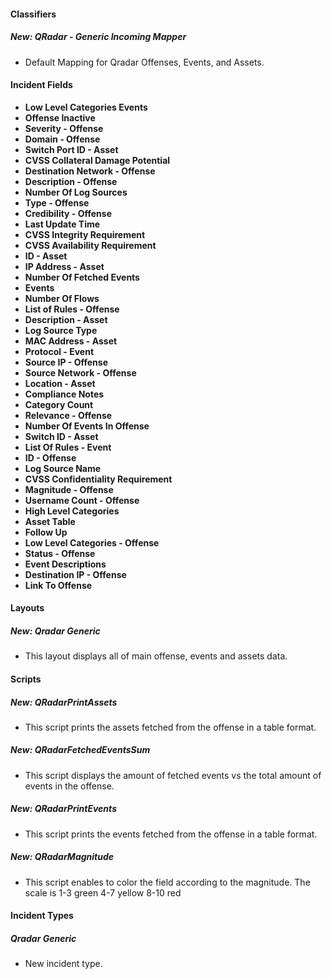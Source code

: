 
#### Classifiers
##### New: QRadar - Generic Incoming Mapper
- Default Mapping for Qradar Offenses, Events, and Assets.

#### Incident Fields
- **Low Level Categories Events**
- **Offense Inactive**
- **Severity - Offense**
- **Domain - Offense**
- **Switch Port ID - Asset**
- **CVSS Collateral Damage Potential**
- **Destination Network - Offense**
- **Description - Offense**
- **Number Of Log Sources**
- **Type - Offense**
- **Credibility - Offense**
- **Last Update Time**
- **CVSS Integrity Requirement**
- **CVSS Availability Requirement**
- **ID - Asset**
- **IP Address - Asset**
- **Number Of Fetched Events**
- **Events**
- **Number Of Flows**
- **List of Rules - Offense**
- **Description - Asset**
- **Log Source Type**
- **MAC Address - Asset**
- **Protocol - Event**
- **Source IP - Offense**
- **Source Network - Offense**
- **Location - Asset**
- **Compliance Notes**
- **Category Count**
- **Relevance - Offense**
- **Number Of Events In Offense**
- **Switch ID - Asset**
- **List Of Rules - Event**
- **ID - Offense**
- **Log Source Name**
- **CVSS Confidentiality Requirement**
- **Magnitude - Offense**
- **Username Count - Offense**
- **High Level Categories**
- **Asset Table**
- **Follow Up**
- **Low Level Categories - Offense**
- **Status - Offense**
- **Event Descriptions**
- **Destination IP - Offense**
- **Link To Offense**

#### Layouts
##### New: Qradar Generic
- This layout displays all of main offense, events and assets data.

#### Scripts
##### New: QRadarPrintAssets
- This script prints the assets fetched from the offense in a table format.
##### New: QRadarFetchedEventsSum
- This script displays the amount of fetched events vs the total amount of events in the offense.
##### New: QRadarPrintEvents
- This script prints the events fetched from the offense in a table format.
##### New: QRadarMagnitude
- This script enables to color the field according to the magnitude. The scale is 
1-3 green
4-7 yellow
8-10 red

#### Incident Types
##### Qradar Generic
  - New incident type.